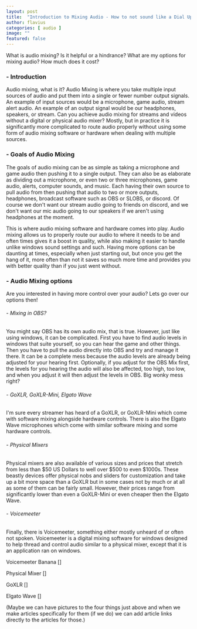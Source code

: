 ```yaml
---
layout: post
title:  "Introduction to Mixing Audio - How to not sound like a Dial Up Modem"
author: flavius
categories: [ audio ]
image: ""
featured: false
---
```

What is audio mixing? Is it helpful or a hindrance? What are my options for mixing audio?
How much does it cost?

### - Introduction

Audio mixing, what is it? Audio Mixing is where you take multiple input sources of audio and put them into a single or fewer number output signals. An example of input sources would be a microphone, game audio, stream alert audio. An example of an output signal would be our headphones, speakers, or stream. Can you achieve audio mixing for streams and videos without a digital or physical audio mixer? Mostly, but in practice it is significantly more complicated to route audio properly without using some form of audio mixing software or hardware when dealing with multiple sources.

### - Goals of Audio Mixing

The goals of audio mixing can be as simple as taking a microphone and game audio then pushing it to a single output. They can also be as elaborate as dividing out a microphone, or even two or three microphones, game audio, alerts, computer sounds, and music. Each having their own source to pull audio from then pushing that audio to two or more outputs, headphones, broadcast software such as OBS or SLOBS, or discord. Of course we don't want our stream audio going to friends on discord, and we don't want our mic audio going to our speakers if we aren't using headphones at the moment.

This is where audio mixing software and hardware comes into play. Audio mixing allows us to properly route our audio to where it needs to be and often times gives it a boost in quality, while also making it easier to handle unlike windows sound settings and such. Having more options can be daunting at times, especially when just starting out, but once you get the hang of it, more often than not it saves so much more time and provides you with better quality than if you just went without.

### - Audio Mixing options

Are you interested in having more control over your audio? Lets go over our options then!

###### - Mixing in OBS?
You might say OBS has its own audio mix, that is true. However, just like using windows, it can be complicated. First you have to find audio levels in windows that suite yourself, so you can hear the game and other things. Then you have to pull the audio directly into OBS and try and manage it there. It can be a complete mess because the audio levels are already being adjusted for your hearing first. Optionally, if you adjust for the OBS Mix first, the levels for you hearing the audio will also be affected, too high, too low, and when you adjust it will then adjust the levels in OBS. Big wonky mess right? 

###### - GoXLR, GoXLR-Mini, Elgato Wave
 I'm sure every streamer has heard of a GoXLR, or GoXLR-Mini which come with software mixing alongside hardware controls. There is also the Elgato Wave microphones which come with similar software mixing and some hardware controls.

###### - Physical Mixers
Physical mixers are also available of various sizes and prices that stretch from less than $50 US Dollars to well over $500 to even $1000s. These beastly devices offer physical nobs and sliders for customization and take up a bit more space than a GoXLR but in some cases not by much or at all as some of them can be fairly small. However, their prices range from significantly lower than even a GoXLR-Mini or even cheaper then the Elgato Wave.

###### - Voicemeeter
Finally, there is Voicemeeter, something either mostly unheard of or often not spoken. Voicemeeter is a digital mixing software for windows designed to help thread and control audio similar to a physical mixer, except that it is an application ran on windows.

Voicemeeter Banana []

Physical Mixer []

GoXLR []

Elgato Wave []

(Maybe we can have pictures to the four things just above and when we make articles specifically for them (if we do) we can add article links directly to the articles for those.)
